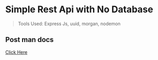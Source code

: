 # Simple Rest Api with No Database   

> Tools Used:
     Express Js, uuid, morgan, nodemon

## Post man docs
[Click Here](https://documenter.getpostman.com/view/15544476/UV5RkzNy)